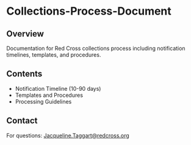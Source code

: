 # Collections-Process-Document
## Overview
Documentation for Red Cross collections process including notification timelines, templates, and procedures.

## Contents
- Notification Timeline (10-90 days)
- Templates and Procedures
- Processing Guidelines

## Contact
For questions: Jacqueline.Taggart@redcross.org
